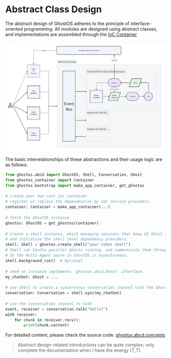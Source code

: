 # Abstract Class Design

The abstract design of GhostOS adheres to the principle of interface-oriented programming.
All modules are designed using abstract classes, and implementations are assembled through
the [IoC Container](/en/concepts/ioc_container.md)

![architecture](../../assets/architecture.png)

The basic interrelationships of these abstractions and their usage logic are as follows:

```python
from ghostos.abcd import GhostOS, Shell, Conversation, Ghost
from ghostos_container import Container
from ghostos.bootstrap import make_app_container, get_ghostos

# create your own root ioc container.
# register or replace the dependencies by IoC service providers.
container: Container = make_app_container(...)

# fetch the GhostOS instance.
ghostos: GhostOS = get_ghostos(container)

# Create a shell instance, which managing sessions that keep AI Ghost inside it.
# and initialize the shell level dependency providers.
shell: Shell = ghostos.create_shell("your robot shell")
# Shell can handle parallel ghosts running, and communicate them through an EventBus.
# So the Multi-Agent swarm in GhostOS is asynchronous.
shell.background_run()  # Optional

# need an instance implements `ghostos.abcd.Ghost` interface.
my_chatbot: Ghost = ...

# use Shell to create a synchronous conversation channel with the Ghost.
conversation: Conversation = shell.sync(my_chatbot)

# use the conversation channel to talk
event, receiver = conversation.talk("hello?")
with receiver:
    for chunk in receiver.recv():
        print(chunk.content)

```

For detailed content, please check the source code. [ghostos.abcd.concepts](https://github.com/ghost-in-moss/GhostOS/tree/main/libs/ghostos/ghostos/abcd/concepts.py)

> Abstract design-related introductions can be quite complex; 
> only complete the documentation when I have the energy (T_T).